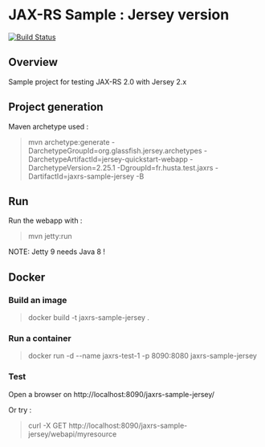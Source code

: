 # JAX-RS Sample : Jersey version

[![Build Status](https://travis-ci.org/ghusta/swapi-java-client.svg?branch=master)](https://travis-ci.org/ghusta/jaxrs-sample-jersey)

## Overview

Sample project for testing JAX-RS 2.0 with Jersey 2.x

## Project generation

Maven archetype used :

> mvn archetype:generate -DarchetypeGroupId=org.glassfish.jersey.archetypes -DarchetypeArtifactId=jersey-quickstart-webapp -DarchetypeVersion=2.25.1 -DgroupId=fr.husta.test.jaxrs -DartifactId=jaxrs-sample-jersey -B

## Run

Run the webapp with :

> mvn jetty:run

NOTE: 
Jetty 9 needs Java 8 !

## Docker

### Build an image

> docker build -t jaxrs-sample-jersey .

### Run a container

> docker run -d --name jaxrs-test-1 -p 8090:8080 jaxrs-sample-jersey

### Test

Open a browser on http://localhost:8090/jaxrs-sample-jersey/

Or try :

> curl -X GET http://localhost:8090/jaxrs-sample-jersey/webapi/myresource
